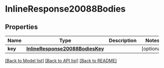 # InlineResponse20088Bodies

## Properties
Name | Type | Description | Notes
------------ | ------------- | ------------- | -------------
**key** | [**InlineResponse20088BodiesKey**](InlineResponse20088BodiesKey.md) |  | [optional] 

[[Back to Model list]](../README.md#documentation-for-models) [[Back to API list]](../README.md#documentation-for-api-endpoints) [[Back to README]](../README.md)


